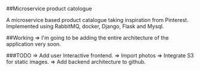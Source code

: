 ##Microservice product catologue

A microservice based product catalogue taking inspiration from Pinterest. Implemented using RabbitMQ, docker, Django, Flask and Mysql.

##Working
=> I'm going to be adding the entire architecture of the application very soon.

###TODO
=> Add user Interactive frontend.
=> Import photos
=> Integrate S3 for static images.
=> Add backend architecture to github.
